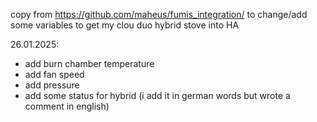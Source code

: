 copy from https://github.com/maheus/fumis_integration/ to change/add some variables to get my clou duo hybrid stove into HA


26.01.2025: 
- add burn chamber temperature
- add fan speed
- add pressure
- add some status for hybrid (i add it in german words but wrote a comment in english)
